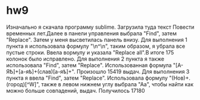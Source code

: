 # hw9
Изначально я скачала программу sublime.
Загрузила туда текст Повести временных лет.Далее в панели управления выбрала "Find", затем "Replace". Затем у меня высветилась панель внизу. Для выполнения 1 пункта я использовала формулу "\n^\n", таким образом, я убрала все пустые строки. Ввела вормулу и указала "Replace all".В итоге 175 колонок было исправлено.
Для выполнения 2 пункта я также использовала "Find", затем "Replace". Использованная формула "[А-ЯѢ]+[а-яѣ]+(слав)[а-яѣ]+". Произошло 15419 выдач.
Для выполнения 3 пункта я ввела "Find", затем "Replace". Использовала формулу "(Нов)+.(город)[^W]", также в левом нижнем углу выбрала "Аа", чтобы найти как можно больше совпадений, выдач. Получилось 17180
